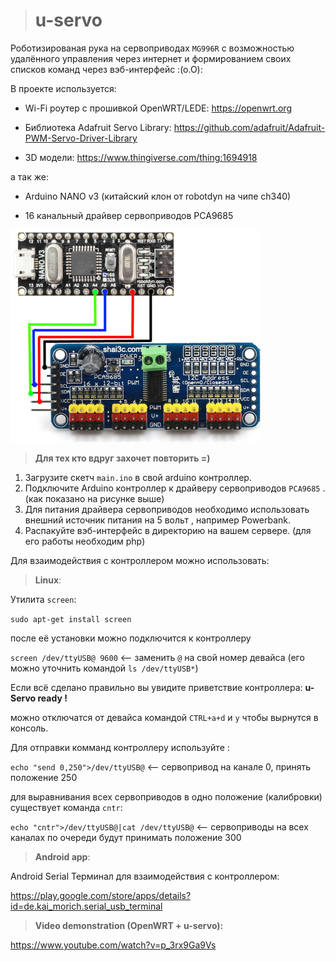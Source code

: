 ># u-servo
Роботизированая рука на сервоприводах `MG996R` с возможностью удалённого управления через интернет и формированием своих списков команд через вэб-интерфейс :(о.О):

В проекте используется:

- Wi-Fi роутер с прошивкой OpenWRT/LEDE: https://openwrt.org 

- Библиотека Adafruit Servo Library: https://github.com/adafruit/Adafruit-PWM-Servo-Driver-Library

- 3D модели: https://www.thingiverse.com/thing:1694918

а так же: 

- Arduino NANO v3 (китайский клон от robotdyn на чипе ch340)

- 16 канальный драйвер сервоприводов PCA9685

![image](https://github.com/sw3nlab/u-servo/blob/master/img.png)


>**Для тех кто вдруг захочет повторить =)**
1) Загрузите скетч `main.ino` в свой arduino контроллер.
2) Подключите Arduino контроллер к драйверу сервоприводов `PCA9685` . (как показано на рисунке выше)
3) Для питания драйвера сервоприводов необходимо использовать внешний источник питания на 5 вольт , например Powerbank.
4) Распакуйте вэб-интерфейс в директорию на вашем сервере. (для его работы необходим php)


Для взаимодействия с контроллером можно использовать:

>**Linux**:

Утилита `screen`:

`sudo apt-get install screen` 

после её установки можно подключится к контроллеру

`screen /dev/ttyUSB@ 9600` <-- заменить `@` на свой номер девайса (его можно уточнить командой `ls /dev/ttyUSB*`)

Если всё сделано правильно вы увидите приветствие контроллера: **u-Servo ready !** 

можно отключатся от девайса командой `CTRL+a+d` и `y` чтобы вырнутся в консоль.

Для отправки комманд контроллеру используйте :

`echo "send 0,250">/dev/ttyUSB@` <-- сервопривод на канале 0, принять положение 250

для выравнивания всех сервоприводов в одно положение (калибровки) существует команда `cntr`:

`echo "cntr">/dev/ttyUSB@|cat /dev/ttyUSB@` <-- сервоприводы на всех каналах по очереди будут принимать положение 300

>**Android app**:

Android Serial Терминал для взаимодействия с контроллером:

https://play.google.com/store/apps/details?id=de.kai_morich.serial_usb_terminal

>**Video demonstration (OpenWRT + u-servo):**

https://www.youtube.com/watch?v=p_3rx9Ga9Vs



